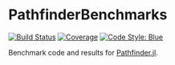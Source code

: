 # PathfinderBenchmarks

[![Build Status](https://github.com/mlcolab/PathfinderBenchmarks.jl/workflows/CI/badge.svg)](https://github.com/mlcolab/PathfinderBenchmarks.jl/actions)
[![Coverage](https://codecov.io/gh/mlcolab/PathfinderBenchmarks.jl/branch/main/graph/badge.svg)](https://codecov.io/gh/mlcolab/PathfinderBenchmarks.jl)
[![Code Style: Blue](https://img.shields.io/badge/code%20style-blue-4495d1.svg)](https://github.com/invenia/BlueStyle)

Benchmark code and results for [Pathfinder.jl](https://github.com/mlcolab/Pathfinder.jl).
